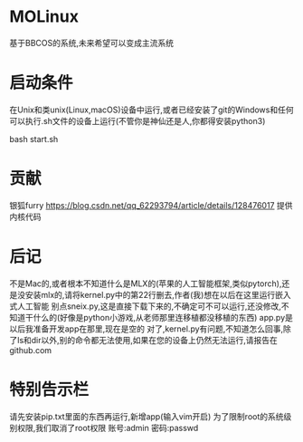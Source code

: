 # MOLinux
基于BBCOS的系统,未来希望可以变成主流系统

# 启动条件
在Unix和类unix(Linux,macOS)设备中运行,或者已经安装了git的Windows和任何可以执行.sh文件的设备上运行(不管你是神仙还是人,你都得安装python3)

bash start.sh

# 贡献
银狐furry
https://blog.csdn.net/qq_62293794/article/details/128476017
提供内核代码
# 后记
不是Mac的,或者根本不知道什么是MLX的(苹果的人工智能框架,类似pytorch),还是没安装mlx的,请将kernel.py中的第22行删去,作者(我)想在以后在这里运行嵌入式人工智能
别点sneix.py,这是直接下载下来的,不确定可不可以运行,还没修改,不知道干什么的(好像是python小游戏,从老师那里连移植都没移植的东西)
app.py是以后我准备开发app在那里,现在是空的
对了,kernel.py有问题,不知道怎么回事,除了ls和dir以外,别的命令都无法使用,如果在您的设备上仍然无法运行,请报告在github.com
# 特别告示栏
请先安装pip.txt里面的东西再运行,新增app(输入vim开启)
为了限制root的系统级别权限,我们取消了root权限
账号:admin
密码:passwd